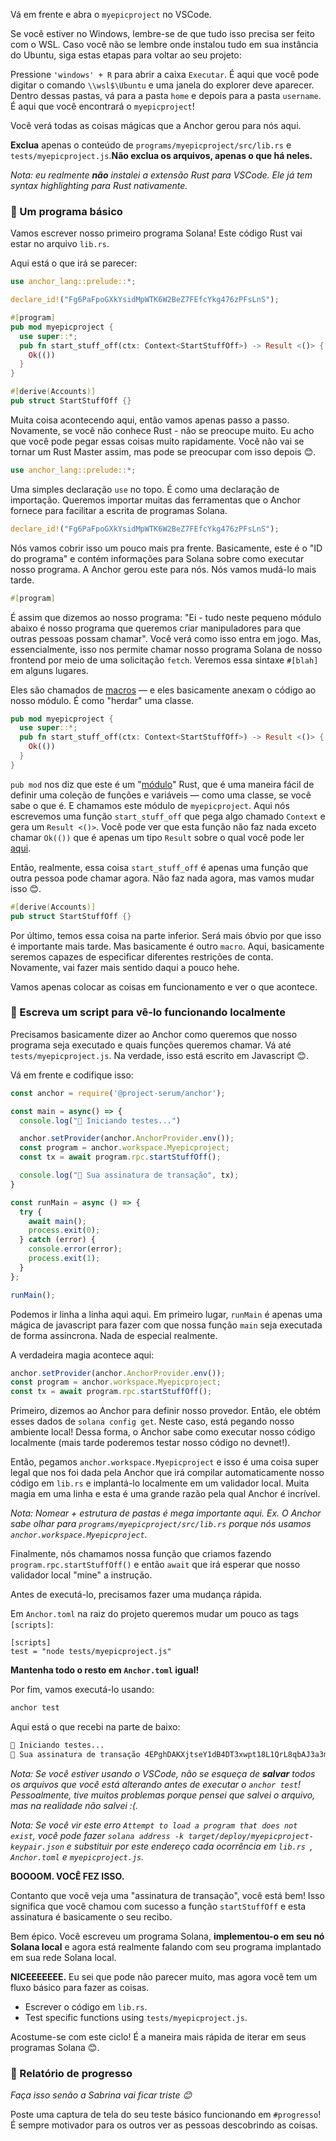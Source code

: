 Vá em frente e abra o `myepicproject` no VSCode.

Se você estiver no Windows, lembre-se de que tudo isso precisa ser feito com o WSL. Caso você não se lembre onde instalou tudo em sua instância do Ubuntu, siga estas etapas para voltar ao seu projeto:

Pressione `'windows' + R` para abrir a caixa `Executar`. É aqui que você pode digitar o comando `\\wsl$\Ubuntu` e uma janela do explorer deve aparecer.
Dentro dessas pastas, vá para a pasta `home` e depois para a pasta `username`. É aqui que você encontrará o `myepicproject`!

Você verá todas as coisas mágicas que a Anchor gerou para nós aqui.

**Exclua** apenas o conteúdo de `programs/myepicproject/src/lib.rs` e `tests/myepicproject.js`.**Não exclua os arquivos, apenas o que há neles.**

*Nota: eu realmente **não** instalei a extensão Rust para VSCode. Ele já tem _syntax highlighting_ para Rust nativamente.*

### 👶 Um programa básico

Vamos escrever nosso primeiro programa Solana! Este código Rust vai estar no arquivo `lib.rs`.

Aqui está o que irá se parecer:

```rust
use anchor_lang::prelude::*;

declare_id!("Fg6PaFpoGXkYsidMpWTK6W2BeZ7FEfcYkg476zPFsLnS");

#[program]
pub mod myepicproject {
  use super::*;
  pub fn start_stuff_off(ctx: Context<StartStuffOff>) -> Result <()> {
    Ok(())
  }
}

#[derive(Accounts)]
pub struct StartStuffOff {}
```

Muita coisa acontecendo aqui, então vamos apenas passo a passo. Novamente, se você não conhece Rust - não se preocupe muito. Eu acho que você pode pegar essas coisas muito rapidamente. Você não vai se tornar um Rust Master assim, mas pode se preocupar com isso depois 😊.

```rust
use anchor_lang::prelude::*;
```

Uma simples declaração `use` no topo. É como uma declaração de importação. Queremos importar muitas das ferramentas que o Anchor fornece para facilitar a escrita de programas Solana.

```rust
declare_id!("Fg6PaFpoGXkYsidMpWTK6W2BeZ7FEfcYkg476zPFsLnS");
```

Nós vamos cobrir isso um pouco mais pra frente. Basicamente, este é o "ID do programa" e contém informações para Solana sobre como executar nosso programa. A Anchor gerou este para nós. Nós vamos mudá-lo mais tarde.

```rust
#[program]
```

É assim que dizemos ao nosso programa: "Ei - tudo neste pequeno módulo abaixo é nosso programa que queremos criar manipuladores para que outras pessoas possam chamar". Você verá como isso entra em jogo. Mas, essencialmente, isso nos permite chamar nosso programa Solana de nosso frontend por meio de uma solicitação `fetch`. Veremos essa sintaxe `#[blah]` em alguns lugares.

Eles são chamados de [macros](http://web.mit.edu/rust-lang_v1.25/arch/amd64_ubuntu1404/share/doc/rust/html/book/first-edition/macros.html) — e eles basicamente anexam o código ao nosso módulo. É como "herdar" uma classe.

```rust
pub mod myepicproject {
  use super::*;
  pub fn start_stuff_off(ctx: Context<StartStuffOff>) -> Result <()> {
    Ok(())
  }
}
```

`pub mod` nos diz que este é um "[módulo](https://stevedonovan.github.io/rust-gentle-intro/4-modules.html)" Rust, que é uma maneira fácil de definir uma coleção de funções e variáveis — como uma classe, se você sabe o que é. E chamamos este módulo de `myepicproject`. Aqui nós escrevemos uma função `start_stuff_off` que pega algo chamado `Context` e gera um `Result <()>`. Você pode ver que esta função não faz nada exceto chamar `Ok(())` que é apenas um tipo `Result` sobre o qual você pode ler [aqui](https://doc.rust-lang.org/std/result/).

Então, realmente, essa coisa `start_stuff_off` é apenas uma função que outra pessoa pode chamar agora. Não faz nada agora, mas vamos mudar isso 😊.

```rust
#[derive(Accounts)]
pub struct StartStuffOff {}
```

Por último, temos essa coisa na parte inferior. Será mais óbvio por que isso é importante mais tarde. Mas basicamente é outro `macro`. Aqui, basicamente seremos capazes de especificar diferentes restrições de conta. Novamente, vai fazer mais sentido daqui a pouco hehe.

Vamos apenas colocar as coisas em funcionamento e ver o que acontece.

### 💎 Escreva um script para vê-lo funcionando localmente

Precisamos basicamente dizer ao Anchor como queremos que nosso programa seja executado e quais funções queremos chamar. Vá até `tests/myepicproject.js`. Na verdade, isso está escrito em Javascript 😊.

Vá em frente e codifique isso:

```javascript
const anchor = require('@project-serum/anchor');

const main = async() => {
  console.log("🚀 Iniciando testes...")

  anchor.setProvider(anchor.AnchorProvider.env());
  const program = anchor.workspace.Myepicproject;
  const tx = await program.rpc.startStuffOff();

  console.log("📝 Sua assinatura de transação", tx);
}

const runMain = async () => {
  try {
    await main();
    process.exit(0);
  } catch (error) {
    console.error(error);
    process.exit(1);
  }
};

runMain();
```

Podemos ir linha a linha aqui aqui. Em primeiro lugar, `runMain` é apenas uma mágica de javascript para fazer com que nossa função `main` seja executada de forma assíncrona. Nada de especial realmente.

A verdadeira magia acontece aqui:

```javascript
anchor.setProvider(anchor.AnchorProvider.env());
const program = anchor.workspace.Myepicproject;
const tx = await program.rpc.startStuffOff();
```

Primeiro, dizemos ao Anchor para definir nosso provedor. Então, ele obtém esses dados de `solana config get`. Neste caso, está pegando nosso ambiente local! Dessa forma, o Anchor sabe como executar nosso código localmente (mais tarde poderemos testar nosso código no devnet!).

Então, pegamos `anchor.workspace.Myepicproject` e isso é uma coisa super legal que nos foi dada pela Anchor que irá compilar automaticamente nosso código em `lib.rs` e implantá-lo localmente em um validador local. Muita magia em uma linha e esta é uma grande razão pela qual Anchor é incrível.

*Nota: Nomear + estrutura de pastas é mega importante aqui. Ex. O Anchor sabe olhar para `programs/myepicproject/src/lib.rs` porque nós usamos `anchor.workspace.Myepicproject`.*

Finalmente, nós chamamos nossa função que criamos fazendo `program.rpc.startStuffOff()` e então `await` que irá esperar que nosso validador local "mine" a instrução.

Antes de executá-lo, precisamos fazer uma mudança rápida.

Em `Anchor.toml` na raiz do projeto queremos mudar um pouco as tags `[scripts]`:

```
[scripts]
test = "node tests/myepicproject.js"
```

**Mantenha todo o resto em `Anchor.toml` igual!**

Por fim, vamos executá-lo usando:

```bash
anchor test
```

Aqui está o que recebi na parte de baixo:

```bash
🚀 Iniciando testes...
📝 Sua assinatura de transação 4EPghDAKXjtseY1dB4DT3xwpt18L1QrL8qbAJ3a3mRaTTZURkgBuUhN3sNhppDbwJNRL75fE53ucTBytoPWNEMAx
```

*Nota: Se você estiver usando o VSCode, não se esqueça de **salvar** todos os arquivos que você está alterando antes de executar o `anchor test`! Pessoalmente, tive muitos problemas porque pensei que salvei o arquivo, mas na realidade não salvei :(.*

*Nota: Se você vir este erro `Attempt to load a program that does not exist`, você pode fazer `solana address -k target/deploy/myepicproject-keypair.json` e substituir por este endereço cada ocorrência em `lib.rs `, `Anchor.toml` e `myepicproject.js`.*

**BOOOOM. VOCÊ FEZ ISSO.**

Contanto que você veja uma "assinatura de transação", você está bem! Isso significa que você chamou com sucesso a função `startStuffOff` e esta assinatura é basicamente o seu recibo.

Bem épico. Você escreveu um programa Solana, **implementou-o em seu nó Solana local** e agora está realmente falando com seu programa implantado em sua rede Solana local.

**NICEEEEEEE.** Eu sei que pode não parecer muito, mas agora você tem um fluxo básico para fazer as coisas.
<ul>
<li>Escrever o código em <code>lib.rs</code>.</li>
<li>Test specific functions using <code>tests/myepicproject.js</code>.</li>
</ul>

Acostume-se com este ciclo! É a maneira mais rápida de iterar em seus programas Solana 😊.

### 🚨 Relatório de progresso

*Faça isso senão a Sabrina vai ficar triste 😊*

Poste uma captura de tela do seu teste básico funcionando em `#progresso`! É sempre motivador para os outros ver as pessoas descobrindo as coisas.
